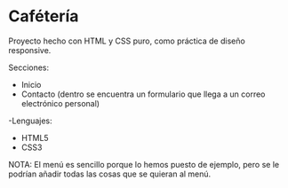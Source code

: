 # Cafétería

Proyecto hecho con HTML y CSS puro, como práctica de diseño responsive.

Secciones:
- Inicio
- Contacto (dentro se encuentra un formulario que llega a un correo electrónico personal)

-Lenguajes:
- HTML5
- CSS3

NOTA: El menú es sencillo porque lo hemos puesto de ejemplo, pero se le podrían añadir todas las cosas que se quieran al menú.
